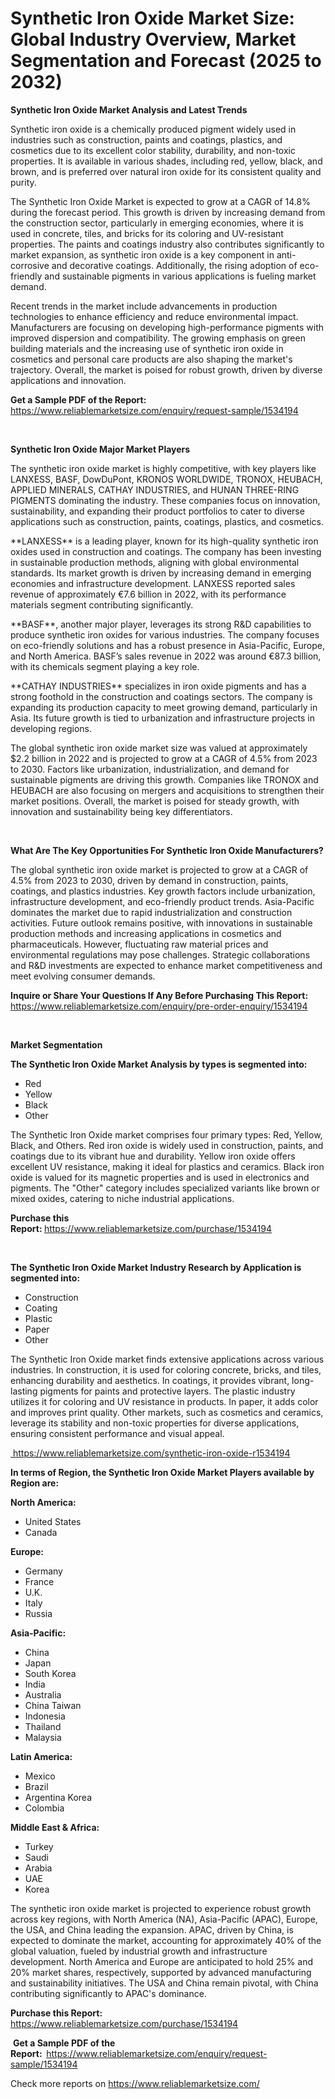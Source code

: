 <p><h1>Synthetic Iron Oxide Market Size: Global Industry Overview, Market Segmentation and Forecast (2025 to 2032)</h1></p><p><strong>Synthetic Iron Oxide Market Analysis and Latest Trends</strong></p>
<p><p>Synthetic iron oxide is a chemically produced pigment widely used in industries such as construction, paints and coatings, plastics, and cosmetics due to its excellent color stability, durability, and non-toxic properties. It is available in various shades, including red, yellow, black, and brown, and is preferred over natural iron oxide for its consistent quality and purity.</p><p>The Synthetic Iron Oxide Market is expected to grow at a CAGR of 14.8% during the forecast period. This growth is driven by increasing demand from the construction sector, particularly in emerging economies, where it is used in concrete, tiles, and bricks for its coloring and UV-resistant properties. The paints and coatings industry also contributes significantly to market expansion, as synthetic iron oxide is a key component in anti-corrosive and decorative coatings. Additionally, the rising adoption of eco-friendly and sustainable pigments in various applications is fueling market demand.</p><p>Recent trends in the market include advancements in production technologies to enhance efficiency and reduce environmental impact. Manufacturers are focusing on developing high-performance pigments with improved dispersion and compatibility. The growing emphasis on green building materials and the increasing use of synthetic iron oxide in cosmetics and personal care products are also shaping the market's trajectory. Overall, the market is poised for robust growth, driven by diverse applications and innovation.</p></p>
<p><strong>Get a Sample PDF of the Report:&nbsp;</strong> <a href="https://www.reliablemarketsize.com/enquiry/request-sample/1534194?utm_campaign=2124&utm_medium=2&utm_source=Github&utm_content=ia&utm_term=26012025&utm_id=synthetic-iron-oxide">https://www.reliablemarketsize.com/enquiry/request-sample/1534194</a></p>
<p>&nbsp;</p>
<p><strong>Synthetic Iron Oxide Major Market Players</strong></p>
<p><p>The synthetic iron oxide market is highly competitive, with key players like LANXESS, BASF, DowDuPont, KRONOS WORLDWIDE, TRONOX, HEUBACH, APPLIED MINERALS, CATHAY INDUSTRIES, and HUNAN THREE-RING PIGMENTS dominating the industry. These companies focus on innovation, sustainability, and expanding their product portfolios to cater to diverse applications such as construction, paints, coatings, plastics, and cosmetics.</p><p>**LANXESS** is a leading player, known for its high-quality synthetic iron oxides used in construction and coatings. The company has been investing in sustainable production methods, aligning with global environmental standards. Its market growth is driven by increasing demand in emerging economies and infrastructure development. LANXESS reported sales revenue of approximately €7.6 billion in 2022, with its performance materials segment contributing significantly.</p><p>**BASF**, another major player, leverages its strong R&D capabilities to produce synthetic iron oxides for various industries. The company focuses on eco-friendly solutions and has a robust presence in Asia-Pacific, Europe, and North America. BASF’s sales revenue in 2022 was around €87.3 billion, with its chemicals segment playing a key role.</p><p>**CATHAY INDUSTRIES** specializes in iron oxide pigments and has a strong foothold in the construction and coatings sectors. The company is expanding its production capacity to meet growing demand, particularly in Asia. Its future growth is tied to urbanization and infrastructure projects in developing regions.</p><p>The global synthetic iron oxide market size was valued at approximately $2.2 billion in 2022 and is projected to grow at a CAGR of 4.5% from 2023 to 2030. Factors like urbanization, industrialization, and demand for sustainable pigments are driving this growth. Companies like TRONOX and HEUBACH are also focusing on mergers and acquisitions to strengthen their market positions. Overall, the market is poised for steady growth, with innovation and sustainability being key differentiators.</p></p>
<p>&nbsp;</p>
<p><strong>What Are The Key Opportunities For Synthetic Iron Oxide Manufacturers?</strong></p>
<p><p>The global synthetic iron oxide market is projected to grow at a CAGR of 4.5% from 2023 to 2030, driven by demand in construction, paints, coatings, and plastics industries. Key growth factors include urbanization, infrastructure development, and eco-friendly product trends. Asia-Pacific dominates the market due to rapid industrialization and construction activities. Future outlook remains positive, with innovations in sustainable production methods and increasing applications in cosmetics and pharmaceuticals. However, fluctuating raw material prices and environmental regulations may pose challenges. Strategic collaborations and R&D investments are expected to enhance market competitiveness and meet evolving consumer demands.</p></p>
<p><strong>Inquire or Share Your Questions If Any Before Purchasing This Report:</strong> <a href="https://www.reliablemarketsize.com/enquiry/pre-order-enquiry/1534194?utm_campaign=2124&utm_medium=2&utm_source=Github&utm_content=ia&utm_term=26012025&utm_id=synthetic-iron-oxide">https://www.reliablemarketsize.com/enquiry/pre-order-enquiry/1534194</a></p>
<p>&nbsp;</p>
<p><strong>Market Segmentation</strong></p>
<p><strong>The Synthetic Iron Oxide Market Analysis by types is segmented into:</strong></p>
<p><ul><li>Red</li><li>Yellow</li><li>Black</li><li>Other</li></ul></p>
<p><p>The Synthetic Iron Oxide market comprises four primary types: Red, Yellow, Black, and Others. Red iron oxide is widely used in construction, paints, and coatings due to its vibrant hue and durability. Yellow iron oxide offers excellent UV resistance, making it ideal for plastics and ceramics. Black iron oxide is valued for its magnetic properties and is used in electronics and pigments. The "Other" category includes specialized variants like brown or mixed oxides, catering to niche industrial applications.</p></p>
<p><strong>Purchase this Report:&nbsp;</strong><a href="https://www.reliablemarketsize.com/purchase/1534194?utm_campaign=2124&utm_medium=2&utm_source=Github&utm_content=ia&utm_term=26012025&utm_id=synthetic-iron-oxide">https://www.reliablemarketsize.com/purchase/1534194</a></p>
<p>&nbsp;</p>
<p><strong>The Synthetic Iron Oxide Market Industry Research by Application is segmented into:</strong></p>
<p><ul><li>Construction</li><li>Coating</li><li>Plastic</li><li>Paper</li><li>Other</li></ul></p>
<p><p>The Synthetic Iron Oxide market finds extensive applications across various industries. In construction, it is used for coloring concrete, bricks, and tiles, enhancing durability and aesthetics. In coatings, it provides vibrant, long-lasting pigments for paints and protective layers. The plastic industry utilizes it for coloring and UV resistance in products. In paper, it adds color and improves print quality. Other markets, such as cosmetics and ceramics, leverage its stability and non-toxic properties for diverse applications, ensuring consistent performance and visual appeal.</p></p>
<p><a href="https://www.reliablemarketsize.com/synthetic-iron-oxide-r1534194?utm_campaign=2124&utm_medium=2&utm_source=Github&utm_content=ia&utm_term=26012025&utm_id=synthetic-iron-oxide">&nbsp;https://www.reliablemarketsize.com/synthetic-iron-oxide-r1534194</a></p>
<p><strong>In terms of Region, the Synthetic Iron Oxide Market Players available by Region are:</strong></p>
<p>
    <p> <strong> North America: </strong>
        <ul>
            <li>United States</li>
            <li>Canada</li>
        </ul>
        </p> 
    <p> <strong> Europe: </strong>
        <ul>
            <li>Germany</li>
            <li>France</li>
            <li>U.K.</li>
            <li>Italy</li>
            <li>Russia</li>
        </ul>
        </p> 
    <p> <strong> Asia-Pacific: </strong>
        <ul>
            <li>China</li>
            <li>Japan</li>
            <li>South Korea</li>
            <li>India</li>
            <li>Australia</li>
            <li>China Taiwan</li>
            <li>Indonesia</li>
            <li>Thailand</li>
            <li>Malaysia</li>
        </ul>
        </p> 
    <p> <strong> Latin America: </strong>
        <ul>
            <li>Mexico</li>
            <li>Brazil</li>
            <li>Argentina Korea</li>
            <li>Colombia</li>
        </ul>
        </p> 
    <p> <strong> Middle East & Africa: </strong>
        <ul>
            <li>Turkey</li>
            <li>Saudi</li>
            <li>Arabia</li>
            <li>UAE</li>
            <li>Korea</li>
        </ul>
    </p>
    </p>
<p><p>The synthetic iron oxide market is projected to experience robust growth across key regions, with North America (NA), Asia-Pacific (APAC), Europe, the USA, and China leading the expansion. APAC, driven by China, is expected to dominate the market, accounting for approximately 40% of the global valuation, fueled by industrial growth and infrastructure development. North America and Europe are anticipated to hold 25% and 20% market shares, respectively, supported by advanced manufacturing and sustainability initiatives. The USA and China remain pivotal, with China contributing significantly to APAC's dominance.</p></p>
<p><strong>Purchase this Report: </strong><a href="https://www.reliablemarketsize.com/purchase/1534194?utm_campaign=2124&utm_medium=2&utm_source=Github&utm_content=ia&utm_term=26012025&utm_id=synthetic-iron-oxide">https://www.reliablemarketsize.com/purchase/1534194</a></p>
<p>&nbsp;<strong>Get a Sample PDF of the Report:&nbsp;&nbsp;</strong><a href="https://www.reliablemarketsize.com/enquiry/request-sample/1534194?utm_campaign=2124&utm_medium=2&utm_source=Github&utm_content=ia&utm_term=26012025&utm_id=synthetic-iron-oxide">https://www.reliablemarketsize.com/enquiry/request-sample/1534194</a></p>
<p><strong></strong></p>
<p>Check more reports on <a href="https://www.reliablemarketsize.com/?utm_campaign=2124&utm_medium=2&utm_source=Github&utm_content=ia&utm_term=26012025&utm_id=synthetic-iron-oxide">https://www.reliablemarketsize.com/</a></p>